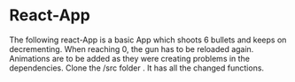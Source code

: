 # React-App
The following react-App is a basic App which shoots 6 bullets and keeps on decrementing.
When reaching 0, the gun has to be reloaded again.
Animations are to be added as they were creating problems in the dependencies.
 Clone the /src folder . It has all the changed functions.
